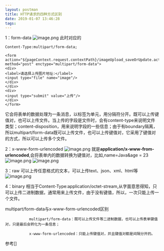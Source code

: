 ```yaml
---
layout: postman
title: HTTP请求的四种方式区别
date: 2019-01-07 13:46:28
tags:
---
```

1：form-data
![image.png](https://user-gold-cdn.xitu.io/2018/12/21/167cf2609a81690a?w=886&h=147&f=png&s=2001)
此时对应的
```
Content-Type:multipart/form-data;
```
```
<form action="${pageContext.request.contextPath}/imageUpload_saveOrUpdate.action" method="post" enctype="multipart/form-data"> 
<div> 
<label>请选择上传图片地址:</label> 
<input type="file" name="image"/> 
</div> 
</div> 
<div> 
<input type="submit" value="上传"/> 
</div> 
</form> 
```
它会将表单的数据处理为一条消息，以标签为单元，用分隔符分开。既可以上传键值对，也可以上传文件。当上传的字段是文件时，会有content-type来说明文件类型；content-disposition，用来说明字段的一些信息；由于有boundary隔离，所以multipart/form-data既可以上传文件，也可以上传键值对，它采用了键值对的方式，所以可以上传多个文件。

2：x-www-form-urlencoded
![image.png](https://user-gold-cdn.xitu.io/2018/12/21/167cf2609a9026c8?w=1033&h=90&f=png&s=1795)
就是**application/x-www-from-urlencoded**,会将表单内的数据转换为键值对，比如,name=Java&age = 23
![image.png](https://user-gold-cdn.xitu.io/2018/12/21/167cf2609adcdcaf?w=658&h=296&f=png&s=25955)
![image.png](https://user-gold-cdn.xitu.io/2018/12/21/167cf2609b0359e9?w=507&h=234&f=png&s=17279)

3：raw
可以上传任意格式的文本，可以上传text、json、xml、html等
![image.png](https://user-gold-cdn.xitu.io/2018/12/21/167cf2609af8f3cf?w=754&h=419&f=png&s=30029)

4：binary
相当于Content-Type:application/octet-stream,从字面意思得知，只可以上传二进制数据，通常用来上传文件，由于没有键值，所以，一次只能上传一个文件。





multipart/form-data与x-www-form-urlencoded区别

               multipart/form-data：既可以上传文件等二进制数据，也可以上传表单键值对，只是最后会转化为一条信息；

               x-www-form-urlencoded：只能上传键值对，并且键值对都是间隔分开的。
参考[]